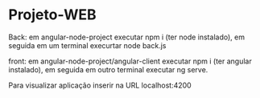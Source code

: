 # Projeto-WEB
Back:
em angular-node-project executar npm i (ter node instalado), em seguida em um terminal execurtar node back.js

front: em angular-node-project/angular-client executar npm i (ter angular instalado), em seguida em outro terminal executar ng serve.

Para visualizar aplicação inserir na URL localhost:4200
